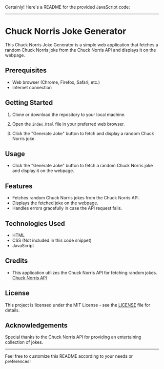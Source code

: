 Certainly! Here's a README for the provided JavaScript code:

---

# Chuck Norris Joke Generator

This Chuck Norris Joke Generator is a simple web application that fetches a random Chuck Norris joke from the Chuck Norris API and displays it on the webpage.

## Prerequisites

- Web browser (Chrome, Firefox, Safari, etc.)
- Internet connection

## Getting Started

1. Clone or download the repository to your local machine.

2. Open the `index.html` file in your preferred web browser.

3. Click the "Generate Joke" button to fetch and display a random Chuck Norris joke.

## Usage

- Click the "Generate Joke" button to fetch a random Chuck Norris joke and display it on the webpage.

## Features

- Fetches random Chuck Norris jokes from the Chuck Norris API.
- Displays the fetched joke on the webpage.
- Handles errors gracefully in case the API request fails.

## Technologies Used

- HTML
- CSS (Not included in this code snippet)
- JavaScript

## Credits

- This application utilizes the Chuck Norris API for fetching random jokes. [Chuck Norris API](https://api.chucknorris.io/)

## License

This project is licensed under the MIT License - see the [LICENSE](LICENSE) file for details.

## Acknowledgements

Special thanks to the Chuck Norris API for providing an entertaining collection of jokes.

---

Feel free to customize this README according to your needs or preferences!
